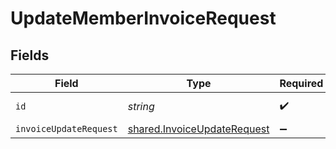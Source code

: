 # UpdateMemberInvoiceRequest


## Fields

| Field                                                                             | Type                                                                              | Required                                                                          | Description                                                                       |
| --------------------------------------------------------------------------------- | --------------------------------------------------------------------------------- | --------------------------------------------------------------------------------- | --------------------------------------------------------------------------------- |
| `id`                                                                              | *string*                                                                          | :heavy_check_mark:                                                                | Unique identifier                                                                 |
| `invoiceUpdateRequest`                                                            | [shared.InvoiceUpdateRequest](../../../sdk/models/shared/invoiceupdaterequest.md) | :heavy_minus_sign:                                                                | N/A                                                                               |
